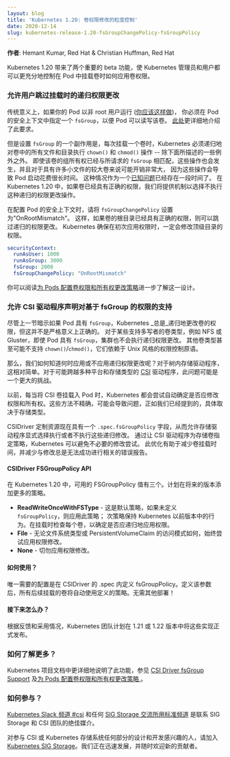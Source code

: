 ```yaml
--- 
layout: blog 
title: 'Kubernetes 1.20: 卷权限修改的粒度控制'
date: 2020-12-14 
slug: kubernetes-release-1.20-fsGroupChangePolicy-fsGroupPolicy
---
```


**作者**: Hemant Kumar, Red Hat & Christian Huffman, Red Hat

Kubernetes 1.20 带来了两个重要的 beta 功能，使 Kubernetes 管理员和用户都可以更充分地控制在 Pod 中挂载卷时如何应用卷权限。
<!--
--- 
layout: blog 
title: 'Kubernetes 1.20: Granular Control of Volume Permission Changes'
date: 2020-12-14 
slug: kubernetes-release-1.20-fsGroupChangePolicy-fsGroupPolicy
---

**Authors**: Hemant Kumar, Red Hat & Christian Huffman, Red Hat

Kubernetes 1.20 brings two important beta features, allowing Kubernetes admins and users alike to have more adequate control over how volume permissions are applied when a volume is mounted inside a Pod.
-->

<!--
### Allow users to skip recursive permission changes on mount
Traditionally if your pod is running as a non-root user ([which you should](https://twitter.com/thockin/status/1333892204490735617)), you must specify a `fsGroup` inside the pod’s security context so that the volume can be readable and writable by the Pod. This requirement is covered in more detail in [here](https://kubernetes.io/docs/tasks/configure-pod-container/security-context/).

But one side-effect of setting `fsGroup` is that, each time a volume is mounted, Kubernetes must recursively `chown()` and `chmod()` all the files and directories inside the volume - with a few exceptions noted below. This happens even if group ownership of the volume already matches the requested `fsGroup`, and can be pretty expensive for larger volumes with lots of small files, which causes pod startup to take a long time. This scenario has been a [known problem](https://github.com/kubernetes/kubernetes/issues/69699) for a while, and in Kubernetes 1.20 we are providing knobs to opt-out of recursive permission changes if the volume already has the correct permissions.

When configuring a pod’s security context, set `fsGroupChangePolicy` to "OnRootMismatch" so if the root of the volume already has the correct permissions, the recursive permission change can be skipped. Kubernetes ensures that permissions of the top-level directory are changed last the first time it applies permissions.
-->
### 允许用户跳过挂载时的递归权限更改
传统意义上，如果你的 Pod 以非 root 用户运行 ([你应该这样做](https://twitter.com/thockin/status/1333892204490735617))，
你必须在 Pod 的安全上下文中指定一个 `fsGroup`，以便 Pod 可以读写该卷。
[此处](/zh/docs/tasks/configure-pod-container/security-context/)更详细地介绍了此要求。

但是设置 `fsGroup` 的一个副作用是，每次挂载一个卷时，Kubernetes 必须递归地对卷中的所有文件和目录执行 `chown()` 和 `chmod()` 操作 -- 除下面所描述的一些例外之外。
即使该卷的组所有权已经与所请求的 `fsGroup` 相匹配，这些操作也会发生，并且对于具有许多小文件的较大卷来说可能开销非常大，
因为这些操作会导致 Pod 启动花费很长时间。
这种情况作为一个[已知问题](https://github.com/kubernetes/kubernetes/issues/69699)已经存在一段时间了。
在 Kubernetes 1.20 中，如果卷已经具有正确的权限，我们将提供机制以选择不执行这种递归的权限更改操作。

在配置 Pod 的安全上下文时，请将 `fsGroupChangePolicy` 设置为"OnRootMismatch"。
这样，如果卷的根目录已经具有正确的权限，则可以跳过递归的权限更改。
Kubernetes 确保在初次应用权限时，一定会修改顶级目录的权限。

```yaml
securityContext:
  runAsUser: 1000
  runAsGroup: 3000
  fsGroup: 2000
  fsGroupChangePolicy: "OnRootMismatch"
```
<!--
You can learn more about this in [Configure volume permission and ownership change policy for Pods](https://kubernetes.io/docs/tasks/configure-pod-container/security-context/#configure-volume-permission-and-ownership-change-policy-for-pods).
-->
你可以阅读[为 Pods 配置卷权限和所有权更改策略](/zh/docs/tasks/configure-pod-container/security-context/#configure-volume-permission-and-ownership-change-policy-for-pods)进一步了解这一设计。

<!--
### Allow CSI Drivers to declare support for fsGroup based permissions

Although the previous section implied that Kubernetes _always_ recursively changes permissions of a volume if a Pod has a `fsGroup`, this is not strictly true. For certain multi-writer volume types, such as NFS or Gluster, the cluster doesn’t perform recursive permission changes even if the pod has a `fsGroup`. Other volume types may not even support `chown()`/`chmod()`, which rely on Unix-style permission control primitives. 

So how do we know when to apply recursive permission changes and when we shouldn't? For in-tree storage drivers, this was relatively simple. For [CSI](https://kubernetes-csi.github.io/docs/introduction.html#introduction) drivers that could span a multitude of platforms and storage types, this problem can be a bigger challenge.

Previously, whenever a CSI volume was mounted to a Pod, Kubernetes would attempt to automatically determine if the permissions and ownership should be modified. These methods were imprecise and could cause issues as we already mentioned, depending on the storage type.

The CSIDriver custom resource now has a `.spec.fsGroupPolicy` field, allowing storage drivers to explicitly opt in or out of these recursive modifications. By having the CSI driver specify a policy for the backing volumes, Kubernetes can avoid needless modification attempts. This optimization helps to reduce volume mount time and also cuts own reporting errors about modifications that would never succeed.
-->
### 允许 CSI 驱动程序声明对基于 fsGroup 的权限的支持

尽管上一节暗示如果 Pod 具有 `fsGroup`，Kubernetes _总是_递归地更改卷的权限，但这并不是严格意义上正确的。
对于某些支持多写者的卷类型，例如 NFS 或 Gluster，即使 Pod 具有 `fsGroup`，集群也不会执行递归权限更改。
其他卷类型甚至可能不支持 `chown()`/`chmod()`，它们依赖于 Unix 风格的权限控制原语。

那么，我们如何知道何时应用或不应用递归权限更改呢？对于树内存储驱动程序，这相对简单。对于可能跨越多种平台和存储类型的 [CSI](https://kubernetes-csi.github.io/docs/introduction.html#introduction) 驱动程序，此问题可能是一个更大的挑战。

以前，每当将 CSI 卷挂载入 Pod 时，Kubernetes 都会尝试自动确定是否应修改权限和所有权。这些方法不精确，可能会导致问题，正如我们已经提到的，具体取决于存储类型。

CSIDriver 定制资源现在具有一个 `.spec.fsGroupPolicy` 字段，从而允许存储驱动程序显式选择执行或者不执行这些递归修改。
通过让 CSI 驱动程序为存储卷指定策略，Kubernetes 可以避免不必要的修改尝试。
此优化有助于减少卷挂载时间，并减少与修改总是无法成功进行相关的错误报告。

<!--
#### CSIDriver FSGroupPolicy API

Three FSGroupPolicy values are available as of Kubernetes 1.20, with more planned for future releases.

- **ReadWriteOnceWithFSType** - This is the default policy, applied if no `fsGroupPolicy` is defined; this preserves the behavior from previous Kubernetes releases. Each volume is examined at mount time to determine if permissions should be recursively applied.
- **File** - Always attempt to apply permission modifications, regardless of the filesystem type or PersistentVolumeClaim’s access mode.
- **None** - Never apply permission modifications.
-->
#### CSIDriver FSGroupPolicy API

在 Kubernetes 1.20 中，可用的 FSGroupPolicy 值有三个。计划在将来的版本添加更多的策略。

- **ReadWriteOnceWithFSType** - 这是默认策略，如果未定义 `fsGroupPolicy`，则应用此策略；
  次策略保持 Kubernetes 以前版本中的行为。在挂载时检查每个卷，以确定是否应递归地应用权限。
- **File** - 无论文件系统类型或 PersistentVolumeClaim 的访问模式如何，始终尝试应用权限修改。
- **None** - 切勿应用权限修改。

<!--
#### How do I use it?
The only configuration needed is defining `fsGroupPolicy` inside of the `.spec` for a CSIDriver. Once that element is defined, any subsequently mounted volumes will automatically use the defined policy. There’s no additional deployment required!
-->
#### 如何使用？
唯一需要的配置是在 CSIDriver 的 .spec 内定义 fsGroupPolicy。定义该参数后，所有后续挂载的卷将自动使用定义的策略。无需其他部署！

<!--
#### What’s next?

Depending on feedback and adoption, the Kubernetes team plans to push these implementations to GA in either 1.21 or 1.22. 
-->
#### 接下来怎么办？

根据反馈和采用情况，Kubernetes 团队计划在 1.21 或 1.22 版本中将这些实现正式发布。

<!--
### How can I learn more?
This feature is explained in more detail in Kubernetes project documentation: [CSI Driver fsGroup Support](https://kubernetes-csi.github.io/docs/support-fsgroup.html) and [Configure volume permission and ownership change policy for Pods ](https://kubernetes.io/docs/tasks/configure-pod-container/security-context/#configure-volume-permission-and-ownership-change-policy-for-pods).
-->
### 如何了解更多？
Kubernetes 项目文档中更详细地说明了此功能，参见 [CSI Driver fsGroup Support](https://kubernetes-csi.github.io/docs/support-fsgroup.html) 及[为 Pods 配置卷权限和所有权更改策略 ](/zh/docs/tasks/configure-pod-container/security-context/#configure-volume-permission-and-ownership-change-policy-for-pods)。

<!--
### How do I get involved?
The [Kubernetes Slack channel #csi](https://kubernetes.slack.com/messages/csi) and any of the [standard SIG Storage communication channels](https://github.com/kubernetes/community/blob/master/sig-storage/README.md#contact) are great mediums to reach out to the SIG Storage and the CSI team.

Those interested in getting involved with the design and development of CSI or any part of the Kubernetes Storage system, join the [Kubernetes Storage Special Interest Group (SIG)](https://github.com/kubernetes/community/tree/master/sig-storage). We’re rapidly growing and always welcome new contributors.
-->
### 如何参与？
[Kubernetes Slack 频道 #csi](https://kubernetes.slack.com/messages/csi) 和任何 [SIG Storage 交流所用标准频道](https://github.com/kubernetes/community/blob/master/sig-storage/README.md#contact)
是联系 SIG Storage 和 CSI 团队的绝佳媒介。

对参与 CSI 或 Kubernetes 存储系统任何部分的设计和开发感兴趣的人，请加入 [Kubernetes SIG Storage](https://github.com/kubernetes/community/tree/master/sig-storage)。我们正在迅速发展，并随时欢迎新的贡献者。
